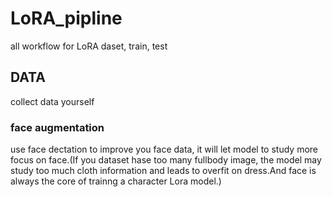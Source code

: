 # LoRA_pipline
all workflow for LoRA daset, train, test

## DATA

collect data yourself

### face augmentation 
use face dectation to improve you face data, it will let model to study more focus on face.(If you dataset hase too many fullbody image, the model may study too much cloth information and leads to overfit on dress.And face is always the core of trainng a character Lora model.)

